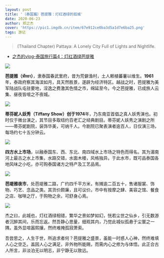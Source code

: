 ```yaml
---
layout: post
title: '（泰国篇）芭提雅：灯红酒绿的孤城'
date: 2020-06-23
author: 郑之杰
cover: 'https://pic1.imgdb.cn/item/67e912ce0ba3d5a1d7e6ba25.png'
tags: 游记
---
```


> (Thailand Chapter) Pattaya: A Lonely City Full of Lights and Nightlife.

- [之杰的vlog-泰国旅行篇4：灯红酒绿芭提雅](https://www.bilibili.com/video/BV1rt411z7cR)

![](https://pic1.imgdb.cn/item/67e912ce0ba3d5a1d7e6ba25.png)

**芭提雅（พัทยา）**，隶泰国春武里府，昔为荒僻渔村，土人赖植蕃薯以维生。**1961**年，泰政府察其海滨如月，具天然胜景，遂辟为经济特区。越战之时，芭提雅为美军陆战队屯驻要地，淫逸之费激其色情之市，绵延至今。今之芭提雅，已成旅人云集、昼夜皆喧之不夜城。

![](https://pic1.imgdb.cn/item/67e7cb8d0ba3d5a1d7e66c01.png)

**蒂芬妮人妖秀（Tiffany Show）**创于**1974**年，乃东南亚首倡之真人妖秀演也。初时仅于微台演之，其节目多取纽约百老汇之经典剧目。蒂芬妮人妖秀之演剧之所——蒂芬妮剧院，装饰华美，可纳千人。今剧院已聚表演者逾百人，日仅演三场，每场约七十五分钟云。

![](https://pic1.imgdb.cn/item/67e7cc9e0ba3d5a1d7e66c3e.png)

**四方水上市场**，以融泰国东、西、东北、南四域水上市场之特色而得名。其为湄南河上最古之水上市集，水路交错，水面木楼，风格独异。于此水市，既可品泰国各地风味之小吃，亦可购泰国诸方之特产及工艺品焉。

![](https://pic1.imgdb.cn/item/67e7cef80ba3d5a1d7e66cd4.png)

**芭堤雅夜市**，处芭堤雅二路，广约四千平方米，有摊逾二百五十，售诸服裳、饰物、巧艺、念品之类。其货价颇廉，且可议价。市中有按摩之肆、美容之馆、餐食之店、咖啡之厅，于购物之余，可舒身心焉。

![](https://pic1.imgdb.cn/item/67e7cfbc0ba3d5a1d7e66cee.png)

杰之曰，此城也，灯红酒绿相错，繁华之景如梦如幻，恍若尘世之仙乡，引无数游者沉醉其间，乐而忘返。然吾静心思量，细观其内，乃觉此城似孤悬于尘寰之一隅，虽外显喧嚣熙攘，然终难掩孤寂萧索。

吾尝思之，人生于世，所追求者何？芭提雅之盛景，虽能一时惑人心神，然终难填人心之空乏。盖因人心之满足，非外物所能赐，而需内心之修为与体悟。此正合古人所言，非淡泊无以明志，非宁静无以致远。